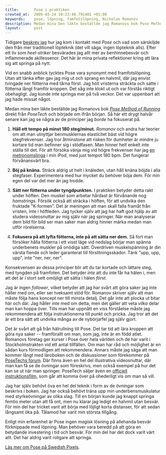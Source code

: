 ```yaml
--- 
title:       Pose i praktiken
created_at:  2009-03-24 10:23:40.791401 +01:00
keywords:    pose, löpning, famfotslöpning, Nicholas Romanov
description: Medan mina ben läkte beställde jag Romanovs bok Pose Method of Running direkt från *PoseTech* och började om ifrån början. Så här ett drygt halvår senare kan jag se några av de principer jag borde ha fokuserat på.
layout:      post
---
```


Tidigare [beskrev jag][3] hur jag kom i kontakt med *Pose* och vad som särskiljde den från mer traditionell löpteknik (det vill säga, ingen löpteknik alls). Efter ett liv som *heel-striker* besvärades jag allt mer av benhinnebesvär och inflammerade akillessenor. Det här är mina privata reflektioner kring att lära sig att springa på nytt.

Vid en snabb anblick tycktes Pose vara synonymt med framfotslöpning. Utan att tänka efter gav jag mig ut och sprang en halvmil, där jag envist tvingade ner fötterna med tårna först. Jag höll vristerna sträckta och satte i fötterna långt framför kroppen. Det såg inte klokt ut och var förstås riktigt obehagligt. Jag kunde inte springa mer på två veckor. Det var uppenbart att jag hade missat något.

Medan mina ben läkte beställde jag Romanovs bok [*Pose Method of Running*][1] direkt från *PoseTech* och började om ifrån början. Så här ett drygt halvår senare kan jag se några av de principer jag *borde* ha fokuserat på.

1. **Håll ett tempo på minst 180 steg/minut.** *Romanov* och andra har teorier om att man utnyttjar benmusklernas elasticitet bäst vid högre stegfrekvenser. Jag tror åtminstone att risken för dumheter är mindre ju kortare tid man befinner sig i stödfasen. Man hinner helt enkelt inte ställa till det.
För att försöka vänja mig vid högre frekvenser har jag [en metronomslinga][2] i min iPod, med just tempot 180 bpm. Det fungerar förvånansvärt bra.

2. **Böj på knäna.** Sträck aldrig ut helt i knäleden, utan håll knäna böjda i alla stegfaser. Experimentera med hur mycket du behöver böja dem. För min egen del var det mer än jag trodde.

3. **Sätt ner fötterna under tyngdpunkten.** I praktiken betyder detta rakt under höften. Den muskel som arbetar hårdast är förvånande nog *hamstrings*. Försök också att sträcka i höften, för att undvika den fruktade "K-formen". Det är meningen att man skall falla framåt från vristen, inte i höftleden. Jag tycker själv att jag har haft god hjälp av att studera videosnuttar av mig själv när jag springer. När man analyserar dem bild för bild ser man saker man aldrig hinner märka medan man utför rörelserna. 

4. **Fokusera på att lyfta fötterna, inte på att sätta ner dem.** Så fort man försöker hålla fötterna i ett visst läge vid nedslag börjar man spänna underbenets muskler på onödiga sätt. Överdriven muskelspänning är din värsta fiende och leder garanterat till förslitningsskador. Tänk "upp, upp, upp", inte "ner, ner, ner".

Konsekvensen av dessa principer blir att du tar kortade och lättare steg, med tyngden på framfoten. Det betyder *inte* att du inte får ha hälen i, men att det är i stort sett omöjligt att sätta i hälen *först*.

Jag är ingen *follower*, vilket betyder att jag har svårt att göra saker jag inte håller med om, eller ser tveksamt stöd för. Romanov skriver själv att man måste följa hans koncept ner till minsta detalj. Det går inte att plocka ut bitar här och där. Jag håller inte med om detta, men det gäller att veta *vilka* delar man kan hoppa över. Tills man har uppnått en viss förståelse måste jag rekommendera att följa instruktionerna till punkt och pricka. Jag tror att det är ett bra sätt att undvika många av de nybörjarfel jag själv gjort.

Det är svårt att gå från hälrullning till Pose. Det tar tid att lära kroppen att göra nya saker -- framförallt om man, som jag, inte är en född atlet. Romanovs företag ger kurser i Pose över hela världen och de har varit i  Stockholmstrakten vid ett antal tillfällen. Om man har råd och möjlighet är en sådan kurs förmodligen att rekommendera. Annars måste jag säga att man kommer långt med läroboken och de diskussioner som förekommer på [PoseTechs forum][4]. Där finns även en hel del illustrativa videosnuttar, där man kan få se de övningar som föreskrivs, men också exempel på hur det kan se ut när man springer. PoseTech säljer även en [officiell instruktionsfilm][5], som går att komma över på ohederligt vis om man så vill.

Jag har själv behövt öva en hel del teknik i form av de övningar som beskrivs i boken. Jag har också behövt träna upp min underbensmuskulatur med styrkeövningar av olika slag. Till en början kunde jag knappt springa femtio meter utan att få ont, men nu klarar jag ledigt en halvmil utan besvär. För min del har tricket varit att börja med löjligt korta distanser, för att sedan långsamt öka på. Tålamod har varit min största tillgång.

Enligt min erfarenhet är Pose ingen *magisk* lösning på allehanda besvär förknippade med löpning. Man behöver vara beredd på att göra en betydande investering i tid och besvär. För min del har det dock varit värt allt. Det har aldrig varit roligare att springa.

<p class="article_meta"><a href="http://www.google.se/cse?cx=partner-pub-6560626682599600%3A79iidl-vc1c&amp;ie=UTF-8&amp;q=pose&amp;sa=Sök">Läs mer om Pose på Swedish Pixels</a>.</p>

[1]: http://store.posetech.com/Pose_Running_Technique_Book_p/pmb.htm
[2]: http://www.reztronics.com/prod01.htm
[3]: /2009/01/att-springa-med-stil
[4]: http://forums.posetech.com/
[5]: http://store.posetech.com/Pose_Method_reg_of_Running_Technique_DVD_p/pm-dvd.htm